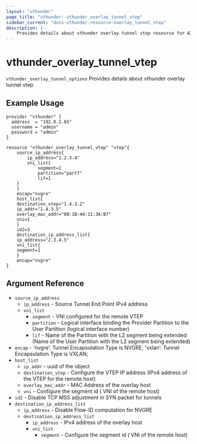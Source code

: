 ```yaml
---
layout: "vthunder"
page_title: "vthunder: vthunder_overlay_tunnel_vtep"
sidebar_current: "docs-vthunder-resource-overlay_tunnel_vtep"
description: |-
    Provides details about vthunder overlay tunnel vtep resource for A10
---
```


# vthunder\_overlay\_tunnel\_vtep

`vthunder_overlay_tunnel_options` Provides details about vthunder overlay tunnel vtep
## Example Usage


```hcl
provider "vthunder" {
  address  = "192.0.2.65"
  username = "admin"
  password = "admin"
}

resource "vthunder_overlay_tunnel_vtep" "vtep"{
    source_ip_address{
        ip_address="1.2.3.4"
        vni_list{
            segment=1
            partition="part7"
            lif=1
    }
    }
    encap="nvgre"
    host_list{
    destination_vtep="1.4.3.2"
    ip_addr="1.4.3.5"
    overlay_mac_addr="00:1B:44:11:3A:B7"
    vni=1
    }
    id2=3
    destination_ip_address_list{
    ip_address="2.3.4.5"
    vni_list{
    segment=1
    }
    encap="nvgre"
}
```

## Argument Reference

* `source_ip_address`
  * `ip_address` - Source Tunnel End Point IPv4 address
  * `vni_list`
    * `segment` - VNI configured for the remote VTEP
    * `partition` - Logical interface binding the Provider Partition to the User Partition (logical interface number)
    * `lif` - Name of the Partition with the L2 segment being extended (Name of the User Partition with the L2 segment being extended)
* `encap` - 'nvgre’: Tunnel Encapsulation Type is NVGRE; 'vxlan’: Tunnel Encapsulation Type is VXLAN;
* `host_list`
    * `ip_addr` - uuid of the object
    * `destination_vtep` - Configure the VTEP IP address (IPv4 address of the VTEP for the remote host)
    * `overlay_mac_addr` - MAC Address of the overlay host
    * `vni` - Configure the segment id ( VNI of the remote host)
* `id2` - Disable TCP MSS adjustment in SYN packet for tunnels
* `destination_ip_address_list`
    * `ip_address` - Disable Flow-ID computation for NVGRE
    * `destination_ip_address_list`
        * `ip_address` - IPv4 address of the overlay host
        * `vni_list`
            * `segment` - Configure the segment id ( VNI of the remote host)


